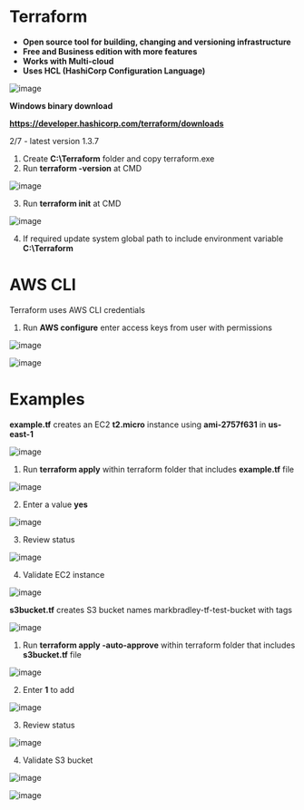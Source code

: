 # Terraform

- **Open source tool for building, changing and versioning infrastructure**
- **Free and Business edition with more features**
- **Works with Multi-cloud**
- **Uses HCL (HashiCorp Configuration Language)**

![image](https://user-images.githubusercontent.com/91480603/217652983-baff482e-ae39-466b-a036-e692ab7b9818.png)

**Windows binary download**

**https://developer.hashicorp.com/terraform/downloads**

2/7 - latest version 1.3.7

1. Create **C:\Terraform** folder and copy terraform.exe
2. Run **terraform -version** at CMD

![image](https://user-images.githubusercontent.com/91480603/217376202-6ab6726e-aa21-4f33-8164-ff4bf413bd65.png)

3. Run **terraform init** at CMD

![image](https://user-images.githubusercontent.com/91480603/217376468-50222e09-53fa-48a6-9cd6-4c1b5aeb2196.png)

4. If required update system global path to include environment variable **C:\Terraform**

# AWS CLI

Terraform uses AWS CLI credentials

1. Run **AWS configure** enter access keys from user with permissions

![image](https://user-images.githubusercontent.com/91480603/217607138-8f6fc4c2-3d80-4404-81be-3a549f8259c6.png)

![image](https://user-images.githubusercontent.com/91480603/217604838-ec4d2e6c-e2af-4a17-a1f9-6d5277549d49.png)

# Examples

**example.tf** creates an EC2 **t2.micro** instance using **ami-2757f631** in **us-east-1**

![image](https://user-images.githubusercontent.com/91480603/217601984-435f85c0-457c-46cc-93b6-fe4f3c032977.png)

1. Run **terraform apply** within terraform folder that includes **example.tf** file

![image](https://user-images.githubusercontent.com/91480603/217601382-e4c4f823-7cc9-4804-9271-6daf25bc61db.png)

2. Enter a value **yes**

![image](https://user-images.githubusercontent.com/91480603/217601541-98279b12-09b8-4389-9cee-bd5c9ef6a29f.png)

3. Review status

![image](https://user-images.githubusercontent.com/91480603/217602561-46d4f93c-e621-4ad4-a233-fb0acd141700.png)

4. Validate EC2 instance

![image](https://user-images.githubusercontent.com/91480603/217602907-617fbe29-6bf9-4456-b8db-6ec4c973600b.png)

**s3bucket.tf** creates S3 bucket names markbradley-tf-test-bucket with tags

![image](https://user-images.githubusercontent.com/91480603/217634380-a01a10f8-17d1-404d-b0c5-e22b46b0ff3f.png)

1. Run **terraform apply -auto-approve** within terraform folder that includes **s3bucket.tf** file

![image](https://user-images.githubusercontent.com/91480603/217634520-9af5bda7-914b-4f16-a406-44037386ab11.png)

2. Enter **1** to add

![image](https://user-images.githubusercontent.com/91480603/217634716-a4e37e9d-13ad-4613-a7c7-3d1cbdd34ea0.png)

3. Review status

![image](https://user-images.githubusercontent.com/91480603/217634888-4e05f91e-bc81-4c6d-bf7e-71e9a0a1fc89.png)

4. Validate S3 bucket

![image](https://user-images.githubusercontent.com/91480603/217635099-2621faa3-438e-42ea-8803-811150caffb2.png)

![image](https://user-images.githubusercontent.com/91480603/217635290-b47cf1bc-7b5d-4732-a2c6-81182cbc9361.png)





